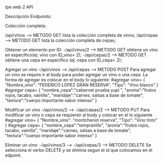 tpe web 2 API

Descripción Endpoints:

Colección completa:

 /api/vinos --> METODO GET lista la colección completa de vinos;
 /api/cepas --> METODO GET lista la colección completa de cepas;


Obtener un elemento por ID:
 -/api/vinos/2 --> METODO GET obtiene un vino en especifico(ej: vino con ID_vino= 2);
  -/api/cepas/2 --> METODO GET obtiene una cepa en especifico (ej: cepa con ID_cepa= 2);

Agregar un vino
 -/api/vinos --> 
 /api/cepas -->
 METODO POST Para agregar un vino se require ir al body para poder agregar un vino o una cepa. La forma de agregar es colocar en el body lo siguiente:
                #agregar vino=
                {
                    "Nombre_vino": "FEDERICO LÓPEZ GRAN RESERVA",
                    "Tipo": "Vino blanco"
                }
                #agregar cepa=
                {
                    "nombre_cepa":"cabernet prueba yupi ",
                    "aroma":"frutos rojos, tacabo, vainilla",
                    "maridaje":"carnes, salsas a base de tomate",
                    "textura":"cuerpo importante sabor intenso"
                }

Modificar un vino
-/api/vinos/2 --> 
-/api/cepas/2 -->
METODO PUT Para modificar un vino o cepa se requiereir al body y colocar en el lo siguiente
                #agregar vino=
                {
                    "Nombre_vino": "montchenot reserva",
                    "Tipo": "Vino tinto"
                }
                #agregar cepa=
                {
                    "nombre_cepa":"tempranillo",
                    "aroma":"frutos rojos, tacabo, vainilla",
                    "maridaje":"carnes, salsas a base de tomate",
                    "textura":"cuerpo importante sabor intenso"
                }

Eliminar un vino:
 -/api/vinos/3 --> 
  -/api/cepas/3 -->
 METODO DELETE Se selecciona el verbo DELETE y se elimina segun el id que colocamos en el edpoint.
